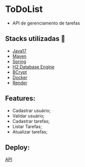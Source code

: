 # ToDoList
- API de gerenciamento de tarefas

## Stacks utilizadas :robot:
- [Java17](https://www.oracle.com/java/technologies/javase/jdk17-readme-downloads.html)
- [Maven](https://maven.apache.org/)
- [Spring](https://spring.io/projects/spring-boot)
- [H2 Database Engine](https://www.h2database.com/html/main.html)
- [BCrypt](https://mvnrepository.com/artifact/at.favre.lib/bcrypt)
- [Docker](https://docs.docker.com/reference/dockerfile/)
- [Render](https://render.com/)


## Features:
- Cadastrar usuário;
- Validar usuário;
- Cadastrar tarefas;
- Listar Tarefas;
- Atualizar tarefas;

## Deploy:
[API]()





